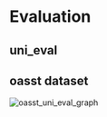# Evaluation

## uni_eval

## oasst dataset
![oasst_uni_eval_graph](./result_summary_oasst/GTP4o_Evaluator/uni_eval.png)



